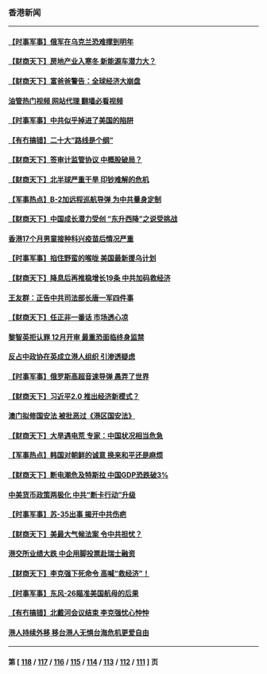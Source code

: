 ### 香港新闻
---
#### [【时事军事】俄军在乌克兰恐难撑到明年](../../pages/ncid1349362/n13817107.md?09060045) 
#### [【财商天下】房地产业入寒冬 新能源车潜力大？](../../pages/ncid1349362/n13816362.md?09060045) 
#### [【财商天下】富爸爸警告：全球经济大崩盘](../../pages/ncid1349362/n13815607.md?09060045) 
#### [油管热门视频 网站代理 翻墙必看视频](http://209.222.30.114:81/youtube.html?09060045)
#### [【时事军事】中共似乎掉进了美国的陷阱](../../pages/ncid1349362/n13814851.md?09060045) 
#### [【有冇搞错】二十大“路线是个纲”](../../pages/ncid1349362/n13814902.md?09060045) 
#### [【财商天下】签审计监管协议 中概股破局？](../../pages/ncid1349362/n13814835.md?09060045) 
#### [【财商天下】北半球严重干旱 印钞难解的危机](../../pages/ncid1349362/n13814000.md?09060045) 
#### [【军事热点】B-2加远程巡航导弹 为中共量身定制](../../pages/ncid1349362/n13813296.md?09060045) 
#### [【财商天下】中国成长潜力受创 “东升西降”之说受挑战](../../pages/ncid1349362/n13813278.md?09060045) 
#### [香港17个月男童接种科兴疫苗后情况严重](../../pages/ncid1349362/n13812285.md?09060045) 
#### [【时事军事】掐住野蛮的喉咙 美国最新援乌计划](../../pages/ncid1349362/n13812028.md?09060045) 
#### [【财商天下】降息后再推稳增长19条 中共加码救经济](../../pages/ncid1349362/n13810937.md?09060045) 
#### [王友群：正告中共司法部长唐一军四件事](../../pages/ncid1349362/n13810266.md?09060045) 
#### [【财商天下】任正非一番话 市场透心凉](../../pages/ncid1349362/n13810102.md?09060045) 
#### [黎智英拒认罪 12月开审 最重恐面临终身监禁](../../pages/ncid1349362/n13810175.md?09060045) 
#### [反占中政协在英成立港人组织 引渗透疑虑](../../pages/ncid1349362/n13810150.md?09060045) 
#### [【时事军事】俄罗斯高超音速导弹 愚弄了世界](../../pages/ncid1349362/n13809350.md?09060045) 
#### [【财商天下】习近平2.0 推出经济新模式？](../../pages/ncid1349362/n13809328.md?09060045) 
#### [澳门拟修国安法 被批恶过《港区国安法》](../../pages/ncid1349362/n13808847.md?09060045) 
#### [【财商天下】大旱遇电荒 专家：中国状况相当危急](../../pages/ncid1349362/n13808628.md?09060045) 
#### [【军事热点】韩国对朝鲜的诚意 换来和平还是麻烦](../../pages/ncid1349362/n13807930.md?09060045) 
#### [【财商天下】断电潮危及特斯拉 中国GDP恐跌破3%](../../pages/ncid1349362/n13807935.md?09060045) 
#### [中美货币政策两极化 中共“断卡行动”升级](../../pages/ncid1349362/n13807808.md?09060045) 
#### [【时事军事】苏-35出事 揭开中共伤疤](../../pages/ncid1349362/n13807188.md?09060045) 
#### [【财商天下】美最大气候法案 令中共担忧？](../../pages/ncid1349362/n13806783.md?09060045) 
#### [港交所业绩大跌 中企用脚投票赴瑞士融资](../../pages/ncid1349362/n13806657.md?09060045) 
#### [【财商天下】李克强下死命令 高喊“救经济”！](../../pages/ncid1349362/n13805539.md?09060045) 
#### [【时事军事】东风-26瞄准美国航母的后果](../../pages/ncid1349362/n13804655.md?09060045) 
#### [【有冇搞错】北戴河会议结束 李克强忧心忡忡](../../pages/ncid1349362/n13804836.md?09060045) 
#### [港人持续外移 移台港人无惧台海危机更爱自由](../../pages/ncid1349362/n13805074.md?09060045) 

---
#### 第 [ [118](./118.md?09060045) / [117](./117.md?09060045) / [116](./116.md?09060045) / [115](./115.md?09060045) / [114](./114.md?09060045) / [113](./113.md?09060045) / [112](./112.md?09060045) / [111](./111.md?09060045) ] 页
